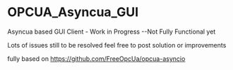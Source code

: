 # OPCUA_Asyncua_GUI
Asyncua based GUI Client - Work in Progress --Not Fully Functional yet


Lots of issues still to be resolved feel free to post solution or improvements


fully based on https://github.com/FreeOpcUa/opcua-asyncio
